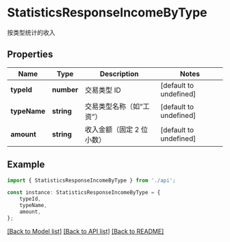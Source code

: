# StatisticsResponseIncomeByType

按类型统计的收入

## Properties

Name | Type | Description | Notes
------------ | ------------- | ------------- | -------------
**typeId** | **number** | 交易类型 ID | [default to undefined]
**typeName** | **string** | 交易类型名称（如“工资”） | [default to undefined]
**amount** | **string** | 收入金额（固定 2 位小数） | [default to undefined]

## Example

```typescript
import { StatisticsResponseIncomeByType } from './api';

const instance: StatisticsResponseIncomeByType = {
    typeId,
    typeName,
    amount,
};
```

[[Back to Model list]](../README.md#documentation-for-models) [[Back to API list]](../README.md#documentation-for-api-endpoints) [[Back to README]](../README.md)
